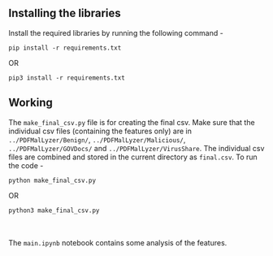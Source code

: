 ## Installing the libraries

Install the required libraries by running the following command -

```
pip install -r requirements.txt
```
OR
```
pip3 install -r requirements.txt
```

## Working

The ```make_final_csv.py``` file is for creating the final csv. Make sure that the individual csv files (containing the features only) are in ```../PDFMalLyzer/Benign/```, ```../PDFMalLyzer/Malicious/```, ```../PDFMalLyzer/GOVDocs/``` and ```../PDFMalLyzer/VirusShare```. The individual csv files are combined and stored in the current directory as ```final.csv```. To run the code -

```
python make_final_csv.py
```
OR
```
python3 make_final_csv.py
```
\
\
The ```main.ipynb``` notebook contains some analysis of the features.